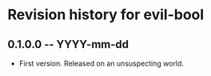 # Revision history for evil-bool

## 0.1.0.0 -- YYYY-mm-dd

* First version. Released on an unsuspecting world.
